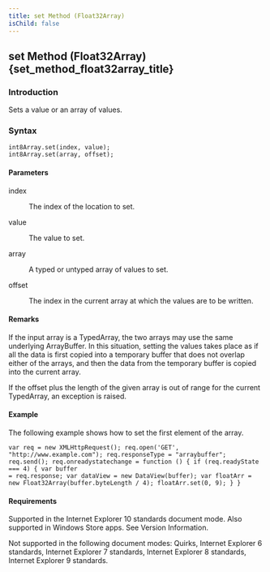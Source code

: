 ```yaml
---
title: set Method (Float32Array)
isChild: false
---
```


## set Method (Float32Array) {set_method_float32array_title}

### Introduction 

 Sets a value or an array of values.

### Syntax 

```
int8Array.set(index, value); 
int8Array.set(array, offset);
```

#### Parameters 

<div id="sectionSection0" class="section" name="collapseableSection" style="" expanded="true">
  <dl class="authored">
    <dt>
      <span class="parameter" sdata="paramReference" xmlns:util="util">index</span>
    </dt>
    <dd>
      <p xmlns:util="util">
        The index of the location to set.
      </p>
    </dd>
    <dt>
      <span class="parameter" sdata="paramReference" xmlns:util="util">value</span>
    </dt>
    <dd>
      <p xmlns:util="util">
        The value to set.
      </p>
    </dd>
    <dt>
      <span class="parameter" sdata="paramReference" xmlns:util="util">array</span>
    </dt>
    <dd>
      <p xmlns:util="util">
        A typed or untyped array of values to set.
      </p>
    </dd>
    <dt>
      <span class="parameter" sdata="paramReference" xmlns:util="util">offset</span>
    </dt>
    <dd>
      <p xmlns:util="util">
        The index in the current array at which the values are to be written.
      </p>
    </dd>
  </dl>
</div>

#### Remarks 

<div id="languageReferenceRemarksSection" class="section" name="collapseableSection" style="">
  <p xmlns:util="util">
    If the input array is a TypedArray, the two arrays may use the same underlying ArrayBuffer. In this situation, setting the values takes place as if all the data is first copied into a temporary
    buffer that does not overlap either of the arrays, and then the data from the temporary buffer is copied into the current array.
  </p>
  <p xmlns:util="util">
    If the offset plus the length of the given array is out of range for the current TypedArray, an exception is raised.
  </p>
</div>

#### Example 

<p xmlns:util="util">
  The following example shows how to set the first element of the array.
</p>

```
var req = new XMLHttpRequest(); req.open('GET', "http://www.example.com"); req.responseType = "arraybuffer"; req.send(); req.onreadystatechange = function () { if (req.readyState === 4) { var buffer
= req.response; var dataView = new DataView(buffer); var floatArr = new Float32Array(buffer.byteLength / 4); floatArr.set(0, 9); } }
```

#### Requirements 

<div id="requirementsTitleSection" class="section" name="collapseableSection" style="">
  <p xmlns:util="util"></p>
  <p>
    Supported in the Internet Explorer 10 standards document mode. Also supported in Windows Store apps. See Version Information.
  </p>
  <p>
    Not supported in the following document modes: Quirks, Internet Explorer 6 standards, Internet Explorer 7 standards, Internet Explorer 8 standards, Internet Explorer 9 standards.
  </p>
</div>


